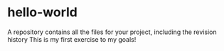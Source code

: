 # hello-world
A repository contains all the files for your project, including the revision history
This is my first exercise to my goals!
